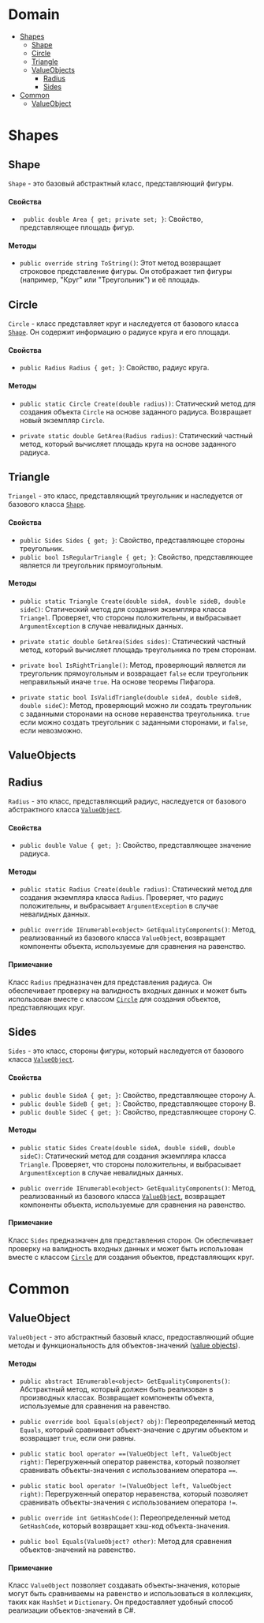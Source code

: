 # Domain

- [Shapes](#shapes)
	- [Shape](#shape)
	- [Circle](#circle)
	- [Triangle](#triangle)
	- [ValueObjects](#valueobjects)
		- [Radius](#radius)
		- [Sides](#sides)
- [Common](#common)
	- [ValueObject](#valueobject)

# Shapes

## Shape

`Shape` - это базовый абстрактный класс, представляющий фигуры.

#### Свойства

- ` public double Area { get; private set; }`: Свойство, представляющее площадь 
фигур.

#### Методы

- `public override string ToString()`: 
Этот метод возвращает строковое представление фигуры. 
Он отображает тип фигуры (например, "Круг" или "Треугольник") 
и её площадь.

## Circle

`Circle` - класс представляет круг и наследуется от базового 
класса [`Shape`](#shape). Он содержит информацию о радиусе круга 
и его площади.

#### Свойства

- `public Radius Radius { get; }`: Свойство, радиус круга.


#### Методы

- `public static Circle Create(double radius))`: 
Статический метод для создания объекта `Circle` на основе заданного 
радиуса. Возвращает новый экземпляр `Circle`.

- `private static double GetArea(Radius radius)`: 
Статический частный метод, который вычисляет площадь круга на основе 
заданного радиуса.

## Triangle

`Triangel` - это класс, представляющий треугольник и наследуется от базового класса [`Shape`](#shape).

#### Свойства

- `public Sides Sides { get; }`: Свойство, представляющее стороны треугольник.
- `public bool IsRegularTriangle { get; }`: Свойство, представляющее является ли треугольник прямоугольным.

#### Методы

- `public static Triangle Create(double sideA, double sideB, double sideC)`: 
Статический метод для создания экземпляра класса `Triangel`. Проверяет, что стороны 
положительны, и выбрасывает `ArgumentException` в случае невалидных данных.

- `private static double GetArea(Sides sides)`: 
Статический частный метод, который вычисляет площадь треугольника по 
трем сторонам.

- `private bool IsRightTriangle()`: 
Метод, проверяющий является ли треугольник прямоугольным и возвращает `false`
если треугольник неправильный иначе `true`. На основе теоремы Пифагора.

- `private static bool IsValidTriangle(double sideA, double sideB, double sideC)`: 
Метод, проверяющий можно ли создать треугольник с заданными сторонами 
на основе неравенства треугольника. `true` eсли можно создать треугольник 
с заданными сторонами, и `false`, если невозможно.

## ValueObjects

## Radius

`Radius` - это класс, представляющий радиус, наследуется от базового абстрактного класса [`ValueObject`](#valueobject).

#### Свойства

- `public double Value { get; }`: Свойство, представляющее значение радиуса.

#### Методы

- `public static Radius Create(double radius)`: 
Статический метод для создания экземпляра класса `Radius`. Проверяет, что радиус 
положительны, и выбрасывает `ArgumentException` в случае невалидных данных.

- `public override IEnumerable<object> GetEqualityComponents()`: 
Метод, реализованный из базового класса `ValueObject`, возвращает компоненты объекта, 
используемые для сравнения на равенство.

#### Примечание

Класс `Radius` предназначен для представления радиуса. Он обеспечивает проверку 
на валидность входных данных и может быть использован вместе с классом [`Circle`](#circle) для создания 
объектов, представляющих круг.

## Sides

`Sides` - это класс, стороны фигуры, который наследуется от базового класса [`ValueObject`](#valueobject).

#### Свойства

- `public double SideA { get; }`: Свойство, представляющее сторону A.
- `public double SideB { get; }`: Свойство, представляющее сторону B.
- `public double SideC { get; }`: Свойство, представляющее сторону C.

#### Методы

- `public static Sides Create(double sideA, double sideB, double sideC)`: 
Статический метод для создания экземпляра класса `Triangle`. Проверяет, что стороны 
положительны, и выбрасывает `ArgumentException` в случае невалидных данных.

- `public override IEnumerable<object> GetEqualityComponents()`: 
Метод, реализованный из базового класса [`ValueObject`](#valueobject), возвращает компоненты объекта, 
используемые для сравнения на равенство.

#### Примечание

Класс `Sides` предназначен для представления сторон. Он обеспечивает проверку 
на валидность входных данных и может быть использован вместе с классом [`Circle`](#circle) для создания 
объектов, представляющих круг.

# Common

## ValueObject

`ValueObject` - это абстрактный базовый класс, предоставляющий 
общие методы и функциональность для объектов-значений ([value objects](#valueobjects)).

#### Методы

- `public abstract IEnumerable<object> GetEqualityComponents()`: 
Абстрактный метод, который должен быть реализован в производных классах. 
Возвращает компоненты объекта, используемые для сравнения на равенство.

- `public override bool Equals(object? obj)`: 
Переопределенный метод `Equals`, который сравнивает объект-значение 
с другим объектом и возвращает `true`, если они равны.

- `public static bool operator ==(ValueObject left, ValueObject right)`: 
Перегруженный оператор равенства, который позволяет сравнивать объекты-значения 
с использованием оператора `==`.

- `public static bool operator !=(ValueObject left, ValueObject right)`: 
Перегруженный оператор неравенства, который позволяет сравнивать 
объекты-значения с использованием оператора `!=`.

- `public override int GetHashCode()`: 
Переопределенный метод `GetHashCode`, который возвращает хэш-код 
объекта-значения.

- `public bool Equals(ValueObject? other)`: 
Метод для сравнения объектов-значений на равенство.

#### Примечание

Класс `ValueObject` позволяет создавать объекты-значения, которые могут 
быть сравниваемы на равенство и использоваться в коллекциях, 
таких как `HashSet` и `Dictionary`. Он предоставляет удобный способ 
реализации объектов-значений в C#.
